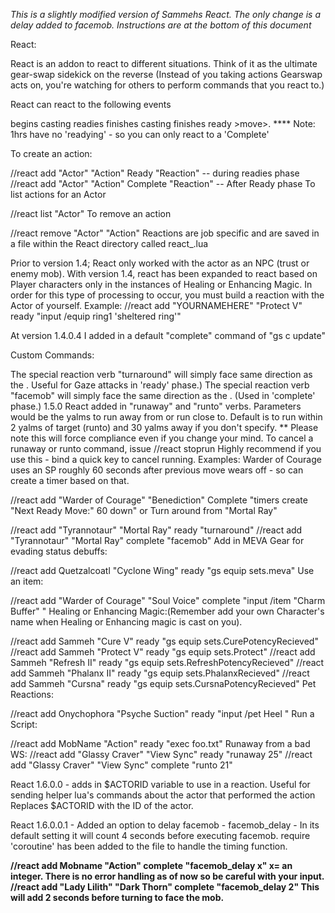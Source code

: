 *This is a slightly modified version of Sammehs React. The only change is a delay added to facemob.
Instructions are at the bottom of this document*

React:

React is an addon to react to different situations. Think of it as the ultimate gear-swap sidekick on the reverse (Instead of you taking actions Gearswap acts on, you're watching for others to perform commands that you react to.)

React can react to the following events

begins casting readies finishes casting finishes ready >move>. **** Note: 1hrs have no 'readying' - so you can only react to a 'Complete'

To create an action:

//react add "Actor" "Action" Ready "Reaction" -- during readies phase //react add "Actor" "Action" Complete "Reaction" -- After Ready phase To list actions for an Actor

//react list "Actor" To remove an action

//react remove "Actor" "Action" Reactions are job specific and are saved in a file within the React directory called react_.lua

Prior to version 1.4; React only worked with the actor as an NPC (trust or enemy mob). With version 1.4, react has been expanded to react based on Player characters only in the instances of Healing or Enhancing Magic. In order for this type of processing to occur, you must build a reaction with the Actor of yourself. Example: //react add "YOURNAMEHERE" "Protect V" ready "input /equip ring1 'sheltered ring'"

At version 1.4.0.4 I added in a default "complete" command of "gs c update"

Custom Commands:

The special reaction verb "turnaround" will simply face same direction as the . Useful for Gaze attacks in 'ready' phase.) The special reaction verb "facemob" will simply face the same direction as the . (Used in 'complete' phase.) 1.5.0 React added in "runaway" and "runto" verbs. Parameters would be the yalms to run away from or run close to. Default is to run within 2 yalms of target (runto) and 30 yalms away if you don't specify. ** Please note this will force compliance even if you change your mind. To cancel a runaway or runto command, issue //react stoprun Highly recommend if you use this - bind a quick key to cancel running. Examples: Warder of Courage uses an SP roughly 60 seconds after previous move wears off - so can create a timer based on that.

//react add "Warder of Courage" "Benediction" Complete "timers create "Next Ready Move:" 60 down" or Turn around from "Mortal Ray"

//react add "Tyrannotaur" "Mortal Ray" ready "turnaround" //react add "Tyrannotaur" "Mortal Ray" complete "facemob" Add in MEVA Gear for evading status debuffs:

//react add Quetzalcoatl "Cyclone Wing" ready "gs equip sets.meva" Use an item:

//react add "Warder of Courage" "Soul Voice" complete "input /item "Charm Buffer" " Healing or Enhancing Magic:(Remember add your own Character's name when Healing or Enhancing magic is cast on you).

//react add Sammeh "Cure V" ready "gs equip sets.CurePotencyRecieved" //react add Sammeh "Protect V" ready "gs equip sets.Protect" //react add Sammeh "Refresh II" ready "gs equip sets.RefreshPotencyRecieved" //react add Sammeh "Phalanx II" ready "gs equip sets.PhalanxRecieved" //react add Sammeh "Cursna" ready "gs equip sets.CursnaPotencyRecieved" Pet Reactions:

//react add Onychophora "Psyche Suction" ready "input /pet Heel " Run a Script:

//react add MobName "Action" ready "exec foo.txt" Runaway from a bad WS: //react add "Glassy Craver" "View Sync" ready "runaway 25" //react add "Glassy Craver" "View Sync" complete "runto 21"

React 1.6.0.0 - adds in $ACTORID variable to use in a reaction. Useful for sending helper lua's commands about the actor that performed the action Replaces $ACTORID with the ID of the actor.

React 1.6.0.0.1 - Added an option to delay facemob - facemob_delay - In its default setting it will count 4 seconds before executing facemob. require 'coroutine' has been added to the file to handle the timing function.

**//react add Mobname "Action" complete "facemob_delay x"   x= an integer.  There is no error handling as of now so be careful with your input.
\//react add "Lady Lilith" "Dark Thorn" complete "facemob_delay 2"
This will add 2 seconds before turning to face the mob.**
